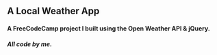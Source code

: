## A Local Weather App

#### A FreeCodeCamp project I built using the Open Weather API & jQuery.

##### All code by me.
